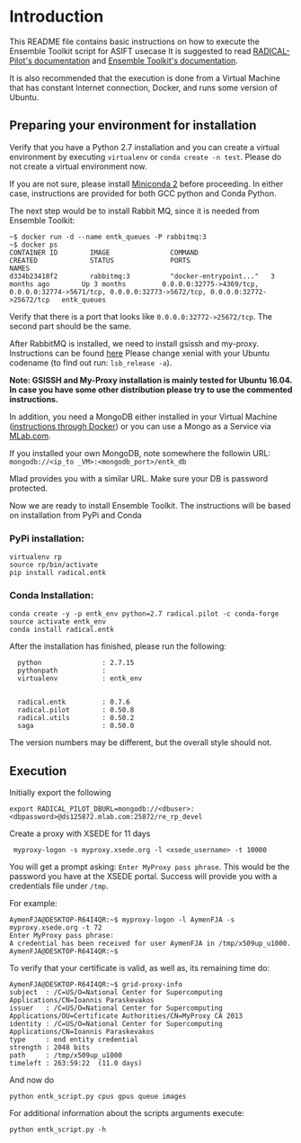 # Introduction

This README file contains basic instructions on how to execute the Ensemble Toolkit 
script for ASIFT usecase
It is suggested to read [RADICAL-Pilot's documentation](https://radicalpilot.readthedocs.io/en/latest/)
and [Ensemble Toolkit's documentation](https://radicalentk.readthedocs.io/en/latest/).

It is also recommended that the execution is done from a Virtual Machine that has constant 
Internet connection, Docker, and runs some version of Ubuntu.

## Preparing your environment for installation

Verify that you have a Python 2.7 installation and you can create a virtual environment
by executing `virtualenv` or `conda create -n test`. Please do not create a virtual environment now.

If you are not sure, please install [Miniconda 2](https://conda.io/miniconda.html) before proceeding.
In either case, instructions are provided for both GCC python and Conda Python.

The next step would be to install Rabbit MQ, since it is needed from Ensemble Toolkit:

```
~$ docker run -d --name entk_queues -P rabbitmq:3
~$ docker ps
CONTAINER ID        IMAGE               COMMAND                  CREATED             STATUS              PORTS                                                                                                 NAMES
d334b23418f2        rabbitmq:3          "docker-entrypoint..."   3 months ago        Up 3 months         0.0.0.0:32775->4369/tcp, 0.0.0.0:32774->5671/tcp, 0.0.0.0:32773->5672/tcp, 0.0.0.0:32772->25672/tcp   entk_queues
```
Verify that there is a port that looks like `0.0.0.0:32772->25672/tcp`. The second part should be the same.

After RabbitMQ is installed, we need to install gsissh and my-proxy. Instructions
can be found [here](https://github.com/vivek-bala/docs/blob/master/misc/gsissh_setup_stampede_ubuntu_xenial.sh)
Please change xenial with your Ubuntu codename (to find out run: `lsb_release -a`). 

__Note: GSISSH and My-Proxy installation is mainly tested for Ubuntu 16.04. In case you have some other distribution please try to use the commented instructions.__

In addition, you need a MongoDB either installed in your Virtual Machine ([instructions through Docker](https://codehangar.io/mongodb-image-instance-with-docker-toolbox-tutorial/)) 
or you can use a Mongo as a Service via [MLab.com](https://mlab.com/). 

If you installed your own MongoDB, note somewhere the followin URL:
`mongodb://<ip_to _VM>:<mongodb_port>/entk_db`

Mlad provides you with a similar URL. Make sure your DB is password protected.

Now we are ready to install Ensemble Toolkit. The instructions will be based on installation from PyPi and Conda

### PyPi installation:

```
virtualenv rp
source rp/bin/activate
pip install radical.entk
```

### Conda Installation:

```
conda create -y -p entk_env python=2.7 radical.pilot -c conda-forge
source activate entk_env
conda install radical.entk
```

After the installation has finished, please run the following:
```
  python               : 2.7.15
  pythonpath           :
  virtualenv           : entk_env

  
  radical.entk         : 0.7.6
  radical.pilot        : 0.50.8
  radical.utils        : 0.50.2
  saga                 : 0.50.0
```
The version numbers may be different, but the overall style should not.

## Execution
Initially export the following

```
export RADICAL_PILOT_DBURL=mongodb://<dbuser>:<dbpassword>@ds125872.mlab.com:25872/re_rp_devel
```

Create a proxy with XSEDE for 11 days

```
 myproxy-logon -s myproxy.xsede.org -l <xsede_username> -t 10000
```

You will get a prompt asking: `Enter MyProxy pass phrase`. This would be the password 
you have at the XSEDE portal. Success will provide you with a credentials file under
`/tmp`.

For example:
```
AymenFJA@DESKTOP-R64I4QR:~$ myproxy-logon -l AymenFJA -s myproxy.xsede.org -t 72
Enter MyProxy pass phrase:
A credential has been received for user AymenFJA in /tmp/x509up_u1000.
AymenFJA@DESKTOP-R64I4QR:~$
```

To verify that your certificate is valid, as well as, its remaining time do:
```
AymenFJA@DESKTOP-R64I4QR:~$ grid-proxy-info
subject  : /C=US/O=National Center for Supercomputing Applications/CN=Ioannis Paraskevakos
issuer   : /C=US/O=National Center for Supercomputing Applications/OU=Certificate Authorities/CN=MyProxy CA 2013
identity : /C=US/O=National Center for Supercomputing Applications/CN=Ioannis Paraskevakos
type     : end entity credential
strength : 2048 bits
path     : /tmp/x509up_u1000
timeleft : 263:59:22  (11.0 days)
```

And now do
```
python entk_script.py cpus gpus queue images
```
For additional information about the scripts arguments execute:
```
python entk_script.py -h
```
